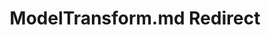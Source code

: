 ---
title: ModelTransform.md Redirect
redirect_to: /Pages/StereoKit/ModelNode/ModelTransform.html
---